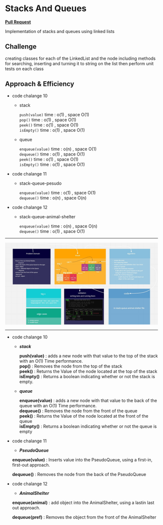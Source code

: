 # Stacks And Queues


[**Pull Request**](https://github.com/hibasalem/data-structures-and-algorithms/pull/41)

Implementation of stacks and queues using linked lists

## Challenge

creating classes for each of the LinkedList and the node including methods for searching, inserting and turning it to string on the list then perform unit tests on each class

## Approach & Efficiency

- code chalange 10

  - stack

    `push(value)` time : o(1) , space O(1)  
    `pop()` time : o(1) , space O(1)  
    `peek()` time : o(1) , space O(1)  
    `isEmpty()` time : o(1) , space O(1)

  - queue

    `enqueue(value)` time : o(n) , space O(1)  
    `dequeue()` time : o(1) , space O(1)  
    `peek()` time : o(1) , space O(1)  
    `isEmpty()` time : o(1) , space O(1)

- code chalange 11

  - stack-queue-pesudo

    `enqueue(value)` time : o(1) , space O(1)  
    `dequeue()` time : o(n) , space O(n)

- code chalange 12

  - stack-queue-animal-shelter

    `enqueue(value)` time : o(n) , space O(n)  
    `dequeue()` time : o(1) , space O(1)

---

![animal shelter](cc12.jpg)

---

- code chalange 10

  - **_stack_**

    **push(value)** : adds a new node with that value to the top of the stack with an O(1) Time performance.  
    **pop()** : Removes the node from the top of the stack  
    **peek()** : Returns the Value of the node located at the top of the stack  
    **isEmpty()** : Returns a boolean indicating whether or not the stack is empty.

  - **_queue_**

    **enqueue(value)** : adds a new node with that value to the back of the queue with an O(1) Time performance.  
    **dequeue()** : Removes the node from the front of the queue  
    **peek()** : Returns the Value of the node located at the front of the queue  
    **isEmpty()** : Returns a boolean indicating whether or not the queue is empty

- code chalange 11

  - **_PseudoQueue_**

  **enqueue(value)** : Inserts value into the PseudoQueue, using a first-in, first-out approach.

  **dequeue()** : Removes the node from the back of the PseudoQueue

- code chalange 12

  - **_AnimalShelter_**

  **enqueue(animal)** : add object into the AnimalShelter, using a lastin last out approach.

  **dequeue(pref)** : Removes the object from the front of the AnimalShelter
